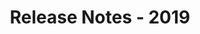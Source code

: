 ﻿---
title: Release Notes - 2019
articleTitle: Release Notes - 2019
linktitle: Release Notes - 2019
description: "Release Notes - 2019 – learn about the latest updates and fixes."
type: docs
weight: 20
url: /jasperreports/release-notes-2019/
---


